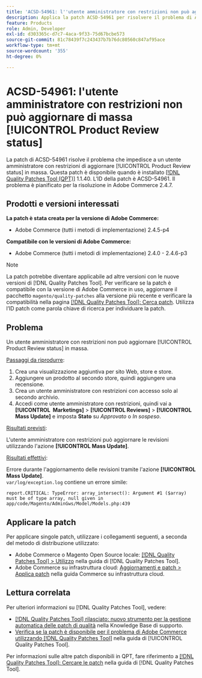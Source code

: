 ```yaml
---
title: 'ACSD-54961: l''utente amministratore con restrizioni non può aggiornare di massa [!UICONTROL Product Review status]'
description: Applica la patch ACSD-54961 per risolvere il problema di Adobe Commerce per cui un utente amministratore con restrizioni non può aggiornare in massa lo stato di recensione del prodotto.
feature: Products
role: Admin, Developer
exl-id: d303365c-d7c7-4aca-9f33-75d67bcbe573
source-git-commit: 81c78439f7c243437b7b76dc80560c847af95ace
workflow-type: tm+mt
source-wordcount: '355'
ht-degree: 0%

---
```


# ACSD-54961: l&#39;utente amministratore con restrizioni non può aggiornare di massa [!UICONTROL Product Review status]

La patch di ACSD-54961 risolve il problema che impedisce a un utente amministratore con restrizioni di aggiornare [!UICONTROL Product Review status] in massa. Questa patch è disponibile quando è installato [[!DNL Quality Patches Tool (QPT)]](https://experienceleague.adobe.com/en/docs/commerce-knowledge-base/kb/announcements/commerce-announcements/magento-quality-patches-released-new-tool-to-self-serve-quality-patches) 1.1.40. L’ID della patch è ACSD-54961. Il problema è pianificato per la risoluzione in Adobe Commerce 2.4.7.

## Prodotti e versioni interessati

**La patch è stata creata per la versione di Adobe Commerce:**

* Adobe Commerce (tutti i metodi di implementazione) 2.4.5-p4

**Compatibile con le versioni di Adobe Commerce:**

* Adobe Commerce (tutti i metodi di implementazione) 2.4.0 - 2.4.6-p3

>[!NOTE]
>
>La patch potrebbe diventare applicabile ad altre versioni con le nuove versioni di [!DNL Quality Patches Tool]. Per verificare se la patch è compatibile con la versione di Adobe Commerce in uso, aggiornare il pacchetto `magento/quality-patches` alla versione più recente e verificare la compatibilità nella pagina [[!DNL Quality Patches Tool]: Cerca patch](https://experienceleague.adobe.com/tools/commerce-quality-patches/index.html). Utilizza l’ID patch come parola chiave di ricerca per individuare la patch.

## Problema

Un utente amministratore con restrizioni non può aggiornare [!UICONTROL Product Review status] in massa.

<u>Passaggi da riprodurre</u>:

1. Crea una visualizzazione aggiuntiva per sito Web, store e store.
1. Aggiungere un prodotto al secondo store, quindi aggiungere una recensione.
1. Crea un utente amministratore con restrizioni con accesso solo al secondo archivio.
1. Accedi come utente amministratore con restrizioni, quindi vai a **[!UICONTROL &#x200B; Marketings]** > **[!UICONTROL Reviews]** > **[!UICONTROL Mass Update]** e imposta **Stato** su *Approvato* o *In sospeso*.

<u>Risultati previsti</u>:

L&#39;utente amministratore con restrizioni può aggiornare le revisioni utilizzando l&#39;azione **[!UICONTROL Mass Update]**.

<u>Risultati effettivi</u>:

Errore durante l&#39;aggiornamento delle revisioni tramite l&#39;azione **[!UICONTROL Mass Update]**.<br>
`var/log/exception.log` contiene un errore simile:

```
report.CRITICAL: TypeError: array_intersect(): Argument #1 ($array) must be of type array, null given in app/code/Magento/AdminGws/Model/Models.php:439
```

## Applicare la patch

Per applicare singole patch, utilizzare i collegamenti seguenti, a seconda del metodo di distribuzione utilizzato:

* Adobe Commerce o Magento Open Source locale: [[!DNL Quality Patches Tool] > Utilizzo](/help/tools/quality-patches-tool/usage.md) nella guida di [!DNL Quality Patches Tool].
* Adobe Commerce su infrastruttura cloud: [Aggiornamenti e patch > Applica patch](https://experienceleague.adobe.com/docs/commerce-cloud-service/user-guide/develop/upgrade/apply-patches.html) nella guida Commerce su infrastruttura cloud.

## Lettura correlata

Per ulteriori informazioni su [!DNL Quality Patches Tool], vedere:

* [[!DNL Quality Patches Tool] rilasciato: nuovo strumento per la gestione automatica delle patch di qualità](https://experienceleague.adobe.com/en/docs/commerce-knowledge-base/kb/announcements/commerce-announcements/magento-quality-patches-released-new-tool-to-self-serve-quality-patches) nella Knowledge Base di supporto.
* [Verifica se la patch è disponibile per il problema di Adobe Commerce utilizzando  [!DNL Quality Patches Tool]](/help/tools/quality-patches-tool/patches-available-in-qpt/check-patch-for-magento-issue-with-magento-quality-patches.md) nella guida di [!UICONTROL Quality Patches Tool].


Per informazioni sulle altre patch disponibili in QPT, fare riferimento a [[!DNL Quality Patches Tool]: Cercare le patch](https://experienceleague.adobe.com/tools/commerce-quality-patches/index.html) nella guida di [!DNL Quality Patches Tool].
